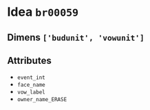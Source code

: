 # Idea `br00059`

## Dimens `['budunit', 'vowunit']`

## Attributes
- `event_int`
- `face_name`
- `vow_label`
- `owner_name_ERASE`
